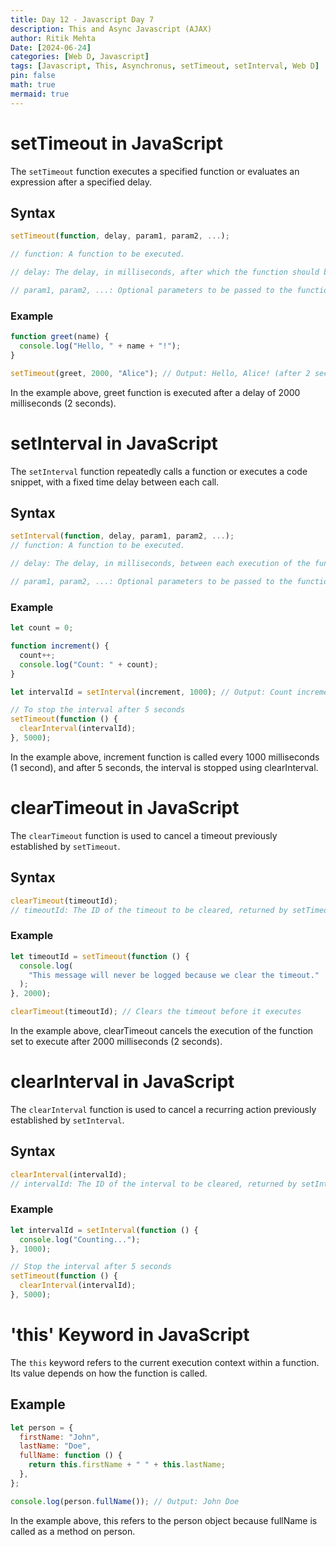 ```yaml
---
title: Day 12 - Javascript Day 7
description: This and Async Javascript (AJAX)
author: Ritik Mehta
Date: [2024-06-24]
categories: [Web D, Javascript]
tags: [Javascript, This, Asynchronus, setTimeout, setInterval, Web D]
pin: false
math: true
mermaid: true
---
```


# setTimeout in JavaScript

The `setTimeout` function executes a specified function or evaluates an expression after a specified delay.

## Syntax

```javascript
setTimeout(function, delay, param1, param2, ...);

// function: A function to be executed.

// delay: The delay, in milliseconds, after which the function should be executed.

// param1, param2, ...: Optional parameters to be passed to the function.
```

### Example

```javascript
function greet(name) {
  console.log("Hello, " + name + "!");
}

setTimeout(greet, 2000, "Alice"); // Output: Hello, Alice! (after 2 seconds)
```

In the example above, greet function is executed after a delay of 2000 milliseconds (2 seconds).

# setInterval in JavaScript

The `setInterval` function repeatedly calls a function or executes a code snippet, with a fixed time delay between each call.

## Syntax

```javascript
setInterval(function, delay, param1, param2, ...);
// function: A function to be executed.

// delay: The delay, in milliseconds, between each execution of the function.

// param1, param2, ...: Optional parameters to be passed to the function.
```

### Example

```javascript
let count = 0;

function increment() {
  count++;
  console.log("Count: " + count);
}

let intervalId = setInterval(increment, 1000); // Output: Count incremented every second

// To stop the interval after 5 seconds
setTimeout(function () {
  clearInterval(intervalId);
}, 5000);
```

In the example above, increment function is called every 1000 milliseconds (1 second), and after 5 seconds, the interval is stopped using clearInterval.

# clearTimeout in JavaScript

The `clearTimeout` function is used to cancel a timeout previously established by `setTimeout`.

## Syntax

```javascript
clearTimeout(timeoutId);
// timeoutId: The ID of the timeout to be cleared, returned by setTimeout.
```

### Example

```javascript
let timeoutId = setTimeout(function () {
  console.log(
    "This message will never be logged because we clear the timeout."
  );
}, 2000);

clearTimeout(timeoutId); // Clears the timeout before it executes
```

In the example above, clearTimeout cancels the execution of the function set to execute after 2000 milliseconds (2 seconds).

# clearInterval in JavaScript

The `clearInterval` function is used to cancel a recurring action previously established by `setInterval`.

## Syntax

```javascript
clearInterval(intervalId);
// intervalId: The ID of the interval to be cleared, returned by setInterval.
```

### Example

```javascript
let intervalId = setInterval(function () {
  console.log("Counting...");
}, 1000);

// Stop the interval after 5 seconds
setTimeout(function () {
  clearInterval(intervalId);
}, 5000);
```

# 'this' Keyword in JavaScript

The `this` keyword refers to the current execution context within a function. Its value depends on how the function is called.

## Example

```javascript
let person = {
  firstName: "John",
  lastName: "Doe",
  fullName: function () {
    return this.firstName + " " + this.lastName;
  },
};

console.log(person.fullName()); // Output: John Doe
```

In the example above, this refers to the person object because fullName is called as a method on person.

